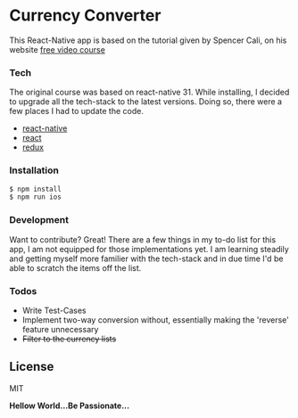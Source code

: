 # Currency Converter

This React-Native app is based on the tutorial given by Spencer Cali, on his website [free video course](http://learn.handlebarlabs.com/p/react-native-basics-build-a-currency-converter)

### Tech
The original course was based on react-native 31. While installing, I decided to upgrade all the tech-stack to the latest versions. Doing so, there were a few places I had to update the code.
- [react-native](https://facebook.github.io/react-native/)
- [react](https://reactjs.org/)
- [redux](https://redux.js.org/)

### Installation

```sh
$ npm install
$ npm run ios
```

### Development

Want to contribute? Great! There are a few things in my to-do list for this app, I am not equipped for those implementations yet. I am learning steadily and getting myself more familier with the tech-stack and in due time I'd be able to scratch the items off the list.

### Todos

 - Write Test-Cases
 - Implement two-way conversion without, essentially making the 'reverse' feature unnecessary
 - ~~Filter to the currency lists~~

License
----

MIT


**Hellow World...Be Passionate...**
